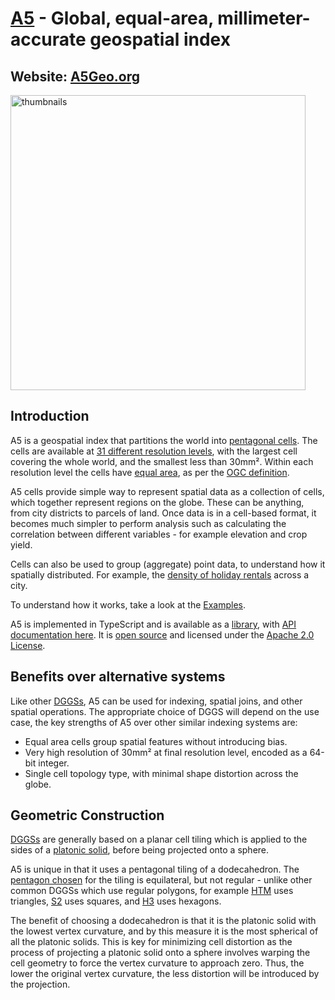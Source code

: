 # [A5](https://a5geo.org) - Global, equal-area, millimeter-accurate geospatial index

## Website: [A5Geo.org](https://a5geo.org)

<img width="472" alt="thumbnails" src="https://github.com/user-attachments/assets/865d3afa-a4d6-4e86-b814-252587b10ca0" />

## Introduction
  
A5 is a geospatial index that partitions the world into [pentagonal cells](https://a5geo.org/examples/teohedron-dodecahedron). The cells are available at [31 different resolution levels](https://a5geo.org/examples/hierarchy), with the largest cell covering the whole world, and the smallest less than 30mm². Within each resolution level the cells have [equal area](https://a5geo.org/examples/area), as per the [OGC definition](https://docs.ogc.org/as/20-040r3/20-040r3.html#toc29).

A5 cells provide simple way to represent spatial data as a collection of cells, which together represent regions on the globe. These can be anything, from city districts to parcels of land. Once data is in a cell-based format, it becomes much simpler to perform analysis such as calculating the correlation between different variables - for example elevation and crop yield.

Cells can also be used to group (aggregate) point data, to understand how it spatially distributed. For example, the [density of holiday rentals](https://a5geo.org/examples/airbnb) across a city.

To understand how it works, take a look at the [Examples](https://a5geo.org/examples).

A5 is implemented in TypeScript and is available as a [library](https://www.npmjs.com/package/a5-js), with [API documentation here](https://a5geo.org/docs/api-reference/). It is [open source](https://github.com/felixpalmer/a5) and licensed under the [Apache 2.0 License](https://www.apache.org/licenses/LICENSE-2.0.txt).

## Benefits over alternative systems

Like other [DGGSs](https://a5geo.org/docs/technical/dggs), A5 can be used for indexing, spatial joins, and other spatial operations. The appropriate choice of DGGS will depend on the use case, the key strengths of A5 over other similar indexing systems are:

- Equal area cells group spatial features without introducing bias.
- Very high resolution of 30mm² at final resolution level, encoded as a 64-bit integer. 
- Single cell topology type, with minimal shape distortion across the globe.

## Geometric Construction

[DGGSs](https://a5geo.org/docs/technical/dggs) are generally based on a planar cell tiling which is applied to the sides of a [platonic solid](https://a5geo.org/docs/technical/platonic-solids), before being projected onto a sphere.

A5 is unique in that it uses a pentagonal tiling of a dodecahedron. The [pentagon chosen](https://a5geo.org/docs/technical/the-pentagon-that-could) for the tiling is equilateral, but not regular - unlike other common DGGSs which use regular polygons, for example [HTM](https://www.microsoft.com/en-us/research/wp-content/uploads/2005/09/tr-2005-123.pdf) uses triangles, [S2](https://s2geometry.io/) uses squares, and [H3](https://h3geo.org/) uses hexagons.

The benefit of choosing a dodecahedron is that it is the platonic solid with the lowest vertex curvature, and by this measure it is the most spherical of all the platonic solids. This is key for minimizing cell distortion as the process of projecting a platonic solid onto a sphere involves warping the cell geometry to force the vertex curvature to approach zero. Thus, the lower the original vertex curvature, the less distortion will be introduced by the projection.
